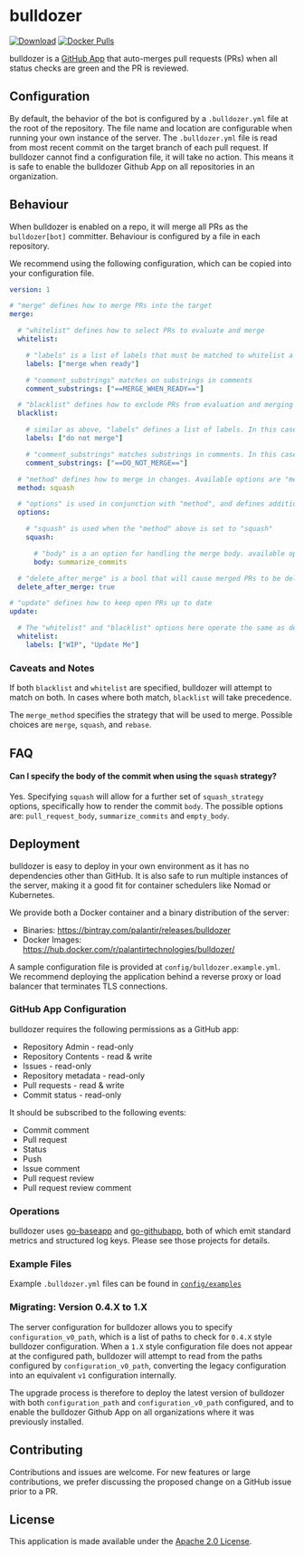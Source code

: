 # bulldozer

[![Download](https://api.bintray.com/packages/palantir/releases/bulldozer/images/download.svg)](https://bintray.com/palantir/releases/bulldozer/_latestVersion) [![Docker Pulls](https://img.shields.io/docker/pulls/palantirtechnologies/bulldozer.svg)](https://hub.docker.com/r/palantirtechnologies/bulldozer/)

bulldozer is a [GitHub App](https://developer.github.com/apps/) that auto-merges
pull requests (PRs) when all status checks are green and the PR is reviewed.

## Configuration

By default, the behavior of the bot is configured by a `.bulldozer.yml` file at
the root of the repository. The file name and location are configurable when
running your own instance of the server. The `.bulldozer.yml` file is read from
most recent commit on the target branch of each pull request. If bulldozer cannot
find a configuration file, it will take no action. This means it is safe to enable
the bulldozer Github App on all repositories in an organization.

## Behaviour

When bulldozer is enabled on a repo, it will merge all PRs as the `bulldozer[bot]`
committer. Behaviour is configured by a file in each repository.

We recommend using the following configuration, which can be copied into your configuration file.

```yaml
version: 1

# "merge" defines how to merge PRs into the target
merge:

  # "whitelist" defines how to select PRs to evaluate and merge
  whitelist:

    # "labels" is a list of labels that must be matched to whitelist a PR for merging (case-insensitive)
    labels: ["merge when ready"]

    # "comment_substrings" matches on substrings in comments
    comment_substrings: ["==MERGE_WHEN_READY=="]

  # "blacklist" defines how to exclude PRs from evaluation and merging
  blacklist:

    # similar as above, "labels" defines a list of labels. In this case, matched labels cause exclusion. (case-insensitive)
    labels: ["do not merge"]

    # "comment_substrings" matches substrings in comments. In this case, matched substrings cause exclusion.
    comment_substrings: ["==DO_NOT_MERGE=="]

  # "method" defines how to merge in changes. Available options are "merge", "rebase" and "squash"
  method: squash

  # "options" is used in conjunction with "method", and defines additional merging options for each type.
  options:

    # "squash" is used when the "method" above is set to "squash"
    squash:

      # "body" is a an option for handling the merge body. available options are "summarize_commits", "pull_request_body", and "empty_body"
      body: summarize_commits

  # "delete_after_merge" is a bool that will cause merged PRs to be deleted once they are successfully merged
  delete_after_merge: true

# "update" defines how to keep open PRs up to date
update:

  # The "whitelist" and "blacklist" options here operate the same as described for the `merge` block.
  whitelist:
    labels: ["WIP", "Update Me"]
```

### Caveats and Notes

If both `blacklist` and `whitelist` are specified, bulldozer will attempt to match on both. 
In cases where both match, `blacklist` will take precedence.

The `merge_method` specifies the strategy that will be used to merge. Possible choices
are `merge`, `squash`, and `rebase`.  

## FAQ

#### Can I specify the body of the commit when using the `squash` strategy?
Yes. Specifying `squash` will allow for a further set of `squash_strategy` options,
specifically how to render the commit `body`. The possible options are: `pull_request_body`,
`summarize_commits` and `empty_body`.

## Deployment

bulldozer is easy to deploy in your own environment as it has no dependencies
other than GitHub. It is also safe to run multiple instances of the server,
making it a good fit for container schedulers like Nomad or Kubernetes.

We provide both a Docker container and a binary distribution of the server:

- Binaries: https://bintray.com/palantir/releases/bulldozer
- Docker Images: https://hub.docker.com/r/palantirtechnologies/bulldozer/

A sample configuration file is provided at `config/bulldozer.example.yml`. We
recommend deploying the application behind a reverse proxy or load balancer
that terminates TLS connections.

### GitHub App Configuration

bulldozer requires the following permissions as a GitHub app:

* Repository Admin - read-only
* Repository Contents - read & write
* Issues - read-only
* Repository metadata - read-only
* Pull requests - read & write
* Commit status - read-only

It should be subscribed to the following events:

* Commit comment
* Pull request
* Status
* Push
* Issue comment
* Pull request review
* Pull request review comment

### Operations

bulldozer uses [go-baseapp](https://github.com/palantir/go-baseapp) and
[go-githubapp](https://github.com/palantir/go-githubapp), both of which emit
standard metrics and structured log keys. Please see those projects for
details.

### Example Files

Example `.bulldozer.yml` files can be found in [`config/examples`](https://github.com/palantir/bulldozer/tree/develop/config/examples)

### Migrating: Version 0.4.X to 1.X

The server configuration for bulldozer allows you to specify `configuration_v0_path`, which is a list of paths
to check for `0.4.X` style bulldozer configuration. When a `1.X` style configuration file does not appear
at the configured path, bulldozer will attempt to read from the paths configured by `configuration_v0_path`,
converting the legacy configuration into an equivalent `v1` configuration internally. 

The upgrade process is therefore to deploy the latest version of bulldozer with both `configuration_path` and
`configuration_v0_path` configured, and to enable the bulldozer Github App on all organizations where it was
previously installed.

## Contributing

Contributions and issues are welcome. For new features or large contributions,
we prefer discussing the proposed change on a GitHub issue prior to a PR.

## License

This application is made available under the [Apache 2.0 License](http://www.apache.org/licenses/LICENSE-2.0).
